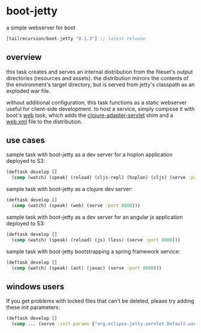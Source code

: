 # boot-jetty
a simple webserver for boot

[](dependency)
```clojure
[tailrecursion/boot-jetty "0.1.3"] ;; latest release
```
[](/dependency)

## overview
this task creates and serves an internal distribution from the fileset's
output directories (resources and assets).  the distribution mirrors the
contents of the environment's target directory, but is served from jetty's
classpath as an exploded war file.

without additional configuration, this task functions as a static webserver
useful for client-side development.  to host a service, simply compose it
with boot's [web][web] task, which adds the [clojure-adapter-servlet][srv]
shim and a [web.xml][dsc] file to the distribution.

## use cases

sample task with boot-jetty as a dev server for a hoplon application
deployed to S3:

```clojure
(deftask develop []
  (comp (watch) (speak) (reload) (cljs-repl) (hoplon) (cljs) (serve :port 8000)))
```

sample task with boot-jetty as a clojure dev server:

```clojure
(deftask develop []
  (comp (watch) (speak) (web) (serve :port 8000)))
```

sample task with boot-jetty as a dev server for an angular js application
deployed to S3:

```clojure
(deftask develop []
  (comp (watch) (speak) (reload) (js) (less) (serve :port 8000)))
```

sample task with boot-jetty bootstrapping a spring framework service:

```clojure
(deftask develop []
  (comp (watch) (speak) (aot) (javac) (serve :port 8000)))
```

## windows users

If you get problems with locked files that can't be deleted, please try adding
these init parameters:

```clojure
(deftask develop []
  (comp ... (serve :init-params {"org.eclipse.jetty.servlet.Default.useFileMappedBuffer" "false"})))
```

[web]: https://github.com/boot-clj/boot/blob/master/boot/core/src/boot/task/built_in.clj#L499-L531
[srv]: https://github.com/tailrecursion/clojure-adapter-servlet
[dsc]: https://cloud.google.com/appengine/docs/java/config/webxml
